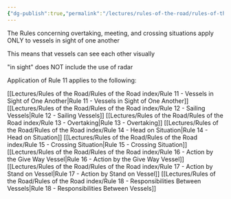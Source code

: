 ```yaml
---
{"dg-publish":true,"permalink":"/lectures/rules-of-the-road/rules-of-the-road-index/rule-11-vessels-in-sight-of-one-another/","created":"2025-05-27T09:26:07.527-04:00","updated":"2025-05-30T14:33:14.224-04:00"}
---
```



The Rules concerning overtaking, meeting, and crossing situations apply ONLY to vessels in sight of one another

This means that vessels can see each other visually

"in sight" does NOT include the use of radar

Application of Rule 11 applies to the following:

[[Lectures/Rules of the Road/Rules of the Road index/Rule 11 - Vessels in Sight of One Another\|Rule 11 - Vessels in Sight of One Another]]
[[Lectures/Rules of the Road/Rules of the Road index/Rule 12 - Sailing Vessels\|Rule 12 - Sailing Vessels]]
[[Lectures/Rules of the Road/Rules of the Road index/Rule 13 - Overtaking\|Rule 13 - Overtaking]]
[[Lectures/Rules of the Road/Rules of the Road index/Rule 14 - Head on Situation\|Rule 14 - Head on Situation]]
[[Lectures/Rules of the Road/Rules of the Road index/Rule 15 - Crossing Situation\|Rule 15 - Crossing Situation]]
[[Lectures/Rules of the Road/Rules of the Road index/Rule 16 - Action by the Give Way Vessel\|Rule 16 - Action by the Give Way Vessel]]
[[Lectures/Rules of the Road/Rules of the Road index/Rule 17 - Action by Stand on Vessel\|Rule 17 - Action by Stand on Vessel]]
[[Lectures/Rules of the Road/Rules of the Road index/Rule 18 - Responsibilities Between Vessels\|Rule 18 - Responsibilities Between Vessels]]


